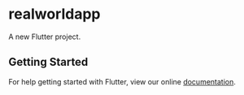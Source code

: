 # realworldapp

A new Flutter project.

## Getting Started

For help getting started with Flutter, view our online
[documentation](https://flutter.io/).
